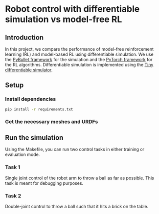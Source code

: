 # Robot control with differentiable simulation vs model-free RL

## Introduction

In this project, we compare the performance of model-free reinforcement learning (RL) and model-based RL using differentiable simulation. We use the [PyBullet framework](https://pybullet.org/) for the simulation and the [PyTorch framework](https://pytorch.org/) for the RL algorithms. Differentiable simulation is implemented using the [Tiny differentiable simulator](https://github.com/erwincoumans/tiny-differentiable-simulator).

## Setup

### Install dependencies

```bash
pip install -r requirements.txt
```

### Get the necessary meshes and URDFs

## Run the simulation

Using the Makefile, you can run two control tasks in either training or evaluation mode.

### Task 1

Single joint control of the robot arm to throw a ball as far as possible. This task is meant for debugging purposes.

### Task 2

Double-joint control to throw a ball such that it hits a brick on the table.
